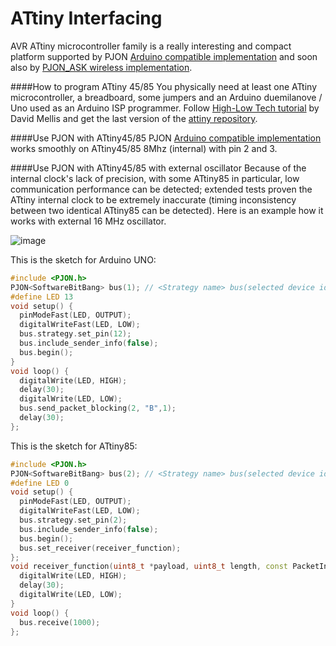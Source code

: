 # ATtiny Interfacing

AVR ATtiny microcontroller family is a really interesting and compact platform supported by PJON [Arduino compatible implementation](https://github.com/gioblu/PJON) and soon also by [PJON_ASK wireless implementation](https://github.com/gioblu/PJON_ASK). 

####How to program ATtiny 45/85
You physically need at least one ATtiny microcontroller, a breadboard, some jumpers and an Arduino duemilanove / Uno used as an Arduino ISP programmer. Follow [High-Low Tech tutorial](http://highlowtech.org/?p=1706) by David Mellis and get the last version of the [attiny repository](https://github.com/damellis/attiny).

####Use PJON with ATtiny45/85
PJON [Arduino compatible implementation](https://github.com/gioblu/PJON) works smoothly on ATtiny45/85 8Mhz (internal) with pin 2 and 3.  

####Use PJON with ATtiny45/85 with external oscillator
Because of the internal clock's lack of precision, with some ATtiny85 in particular, low communication performance can be detected; extended tests proven the ATtiny internal clock to be extremely inaccurate (timing inconsistency between two identical ATtiny85 can be detected). Here is an example how it works with external 16 MHz oscillator.

![image](http://www.gioblu.com/PJON/PJON-ATtiny85-16mhz-external.png)

This is the sketch for Arduino UNO:
```cpp
#include <PJON.h>
PJON<SoftwareBitBang> bus(1); // <Strategy name> bus(selected device id)
#define LED 13
void setup() {
  pinModeFast(LED, OUTPUT);
  digitalWriteFast(LED, LOW);
  bus.strategy.set_pin(12);
  bus.include_sender_info(false);
  bus.begin();
}
void loop() {  
  digitalWrite(LED, HIGH);
  delay(30);
  digitalWrite(LED, LOW);
  bus.send_packet_blocking(2, "B",1);
  delay(30);
};

```
This is the sketch for ATtiny85:
```cpp
#include <PJON.h>
PJON<SoftwareBitBang> bus(2); // <Strategy name> bus(selected device id)
#define LED 0
void setup() {
  pinModeFast(LED, OUTPUT);
  digitalWriteFast(LED, LOW);
  bus.strategy.set_pin(2);
  bus.include_sender_info(false);
  bus.begin();
  bus.set_receiver(receiver_function);
};
void receiver_function(uint8_t *payload, uint8_t length, const PacketInfo &packet_info) {
  digitalWrite(LED, HIGH);
  delay(30);
  digitalWrite(LED, LOW);
}
void loop() {
  bus.receive(1000);
};

```
